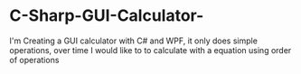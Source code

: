 # C-Sharp-GUI-Calculator-
I'm Creating a GUI calculator with C# and WPF, it only does simple operations, over time I would like to to calculate with a equation using order of operations
